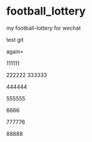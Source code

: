 # football_lottery
my football-lottery for wechat


test git

again=

111111

222222
333333

444444

555555

6666

777776

88888
